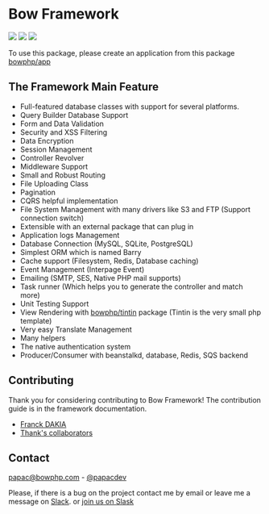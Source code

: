 # Bow Framework

<a href="https://github.com/bowphp/docs" title="docs"><img src="https://img.shields.io/badge/docs-read%20docs-blue.svg?style=flat-square"/></a>
<a href="https://packagist.org/packages/bowphp/framework" title="version"><img src="https://img.shields.io/packagist/v/bowphp/framework.svg?style=flat-square"/></a>
<a href="https://github.com/bowphp/framework/blob/master/LICENSE" title="license"><img src="https://img.shields.io/github/license/mashape/apistatus.svg?style=flat-square"/></a>

To use this package, please create an application from this package [bowphp/app](https://github.com/bowphp/app)

## The Framework Main Feature

- Full-featured database classes with support for several platforms.
- Query Builder Database Support
- Form and Data Validation
- Security and XSS Filtering
- Data Encryption
- Session Management
- Controller Revolver
- Middleware Support
- Small and Robust Routing
- File Uploading Class
- Pagination
- CQRS helpful implementation
- File System Management with many drivers like S3 and FTP (Support connection switch)
- Extensible with an external package that can plug in
- Application logs Management
- Database Connection (MySQL, SQLite, PostgreSQL)
- Simplest ORM which is named Barry
- Cache support (Filesystem, Redis, Database caching)
- Event Management (Interpage Event)
- Emailing (SMTP, SES, Native PHP mail supports)
- Task runner (Which helps you to generate the controller and match more)
- Unit Testing Support
- View Rendering with [bowphp/tintin](https://github.com/bowphp/tintin) package (Tintin is the very small php template)
- Very easy Translate Management
- Many helpers
- The native authentication system
- Producer/Consumer with beanstalkd, database, Redis, SQS backend

## Contributing

Thank you for considering contributing to Bow Framework! The contribution guide is in the framework documentation.

- [Franck DAKIA](https://github.com/papac)
- [Thank's collaborators](https://github.com/bowphp/framework/graphs/contributors)

## Contact

[papac@bowphp.com](mailto:papac@bowphp.com) - [@papacdev](https://twitter.com/papacdev)

Please, if there is a bug on the project contact me by email or leave me a message on [Slack](https://bowphp.slack.com). or [join us on Slask](https://join.slack.com/t/bowphp/shared_invite/enQtNzMxOTQ0MTM2ODM5LTQ3MWQ3Mzc1NDFiNDYxMTAyNzBkNDJlMTgwNDJjM2QyMzA2YTk4NDYyN2NiMzM0YTZmNjU1YjBhNmJjZThiM2Q)

